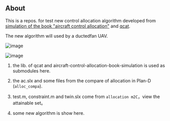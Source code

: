 ## About
This is a repos. for test new control allocation algorithm developed from [ simulation of the book "aircraft control allocation"](https://github.com/mengchaoheng/aircraft-control-allocation) and [qcat](https://github.com/mengchaoheng/qcat).

The new algorithm will used by a ductedfan UAV.

![image](https://user-images.githubusercontent.com/43166007/143251407-38f54ce4-739e-40d5-85ff-8961ab41fff8.png)

![image](https://user-images.githubusercontent.com/43166007/143251429-d33c9e1a-9cb0-4889-9e8b-cabe5bf9184a.png)

1. the lib. of qcat and aircraft-control-allocation-book-simulation is used as submodules here.

2. the ac.slx and some files from the compare of allocation in Plan-D (`alloc_compa`).


3. test.m, constraint.m and twin.slx come from `allocation m2C`，view the attainable set。

4. some new algorithm is show here.